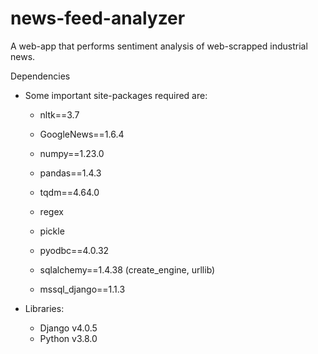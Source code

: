 # news-feed-analyzer
A web-app that performs sentiment analysis of web-scrapped industrial news.

Dependencies

 - Some important site-packages required are:
    - nltk==3.7
    - GoogleNews==1.6.4
        
    - numpy==1.23.0
    - pandas==1.4.3
    - tqdm==4.64.0
    - regex
    - pickle
    
    - pyodbc==4.0.32
    - sqlalchemy==1.4.38 (create_engine, urllib)
    - mssql_django==1.1.3
 
 - Libraries:
    - Django v4.0.5
    - Python v3.8.0
